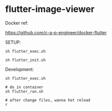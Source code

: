 # flutter-image-viewer

Docker ref:

https://github.com/c-a-p-engineer/docker-flutter

SETUP:

```shell
sh flutter_exec.sh

sh flutter_init.sh
```

Development:

```shell
sh flutter_exec.sh

# do in container
sh flutter_run.sh

# after change files, wanna hot reload
r
```
